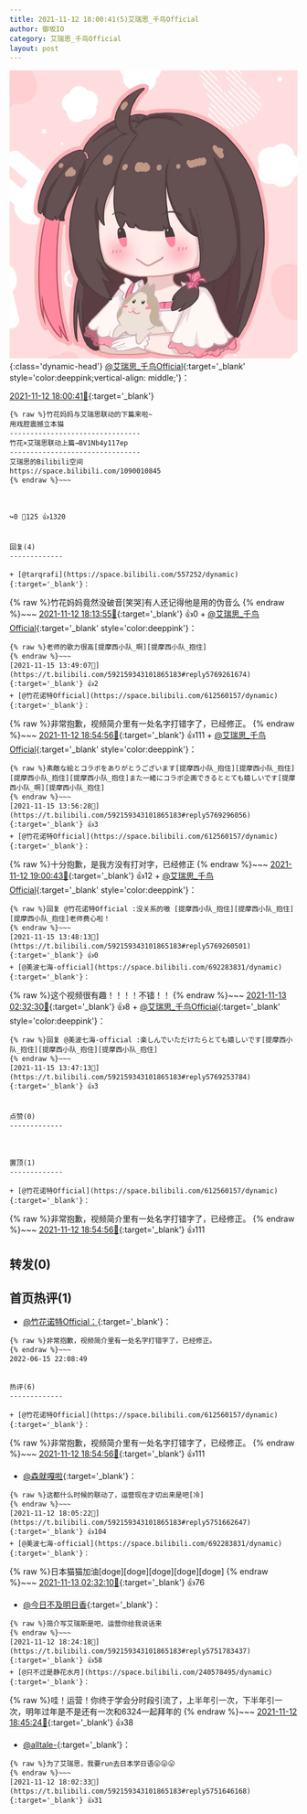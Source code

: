 ```yaml
---
title: 2021-11-12 18:00:41(5)艾瑞思_千鸟Official
author: 御坂IO
category: 艾瑞思_千鸟Official
layout: post
---
```


![img](/images/7e08840c56f251de28bdf766b647bd5fe9a5d50a.jpg){:class='dynamic-head'}
[@艾瑞思_千鸟Official](https://space.bilibili.com/1090010845/dynamic){:target='_blank' style='color:deeppink;vertical-align: middle;'}：

[2021-11-12 18:00:41🔗](https://t.bilibili.com/592159343101865183){:target='_blank'}

~~~
{% raw %}竹花妈妈与艾瑞思联动的下篇来啦~
用戏腔震撼立本猫
--------------------------------
竹花×艾瑞思联动上篇→BV1Nb4y117ep
--------------------------------
艾瑞思的Bilibili空间
https://space.bilibili.com/1090010845
{% endraw %}~~~



↪️0 💬125 👍1320


回复(4)
-------------

+ [@tarqrafi](https://space.bilibili.com/557252/dynamic){:target='_blank'}：
~~~
{% raw %}竹花妈妈竟然没破音[笑哭]有人还记得他是用的伪音么
{% endraw %}~~~
[2021-11-12 18:13:55🔗](https://t.bilibili.com/592159343101865183#reply5751713956){:target='_blank'} 👍0
    + [@艾瑞思_千鸟Official](https://space.bilibili.com/1090010845/dynamic){:target='_blank' style='color:deeppink'}：
~~~
{% raw %}老师的歌力很高[提摩西小队_啊][提摩西小队_抱住]
{% endraw %}~~~
[2021-11-15 13:49:07🔗](https://t.bilibili.com/592159343101865183#reply5769261674){:target='_blank'} 👍2
+ [@竹花诺特Official](https://space.bilibili.com/612560157/dynamic){:target='_blank'}：
~~~
{% raw %}非常抱歉，视频简介里有一处名字打错字了，已经修正。
{% endraw %}~~~
[2021-11-12 18:54:56🔗](https://t.bilibili.com/592159343101865183#reply5751982447){:target='_blank'} 👍111
    + [@艾瑞思_千鸟Official](https://space.bilibili.com/1090010845/dynamic){:target='_blank' style='color:deeppink'}：
~~~
{% raw %}素敵な絵とコラボをありがとうございます[提摩西小队_抱住][提摩西小队_抱住][提摩西小队_抱住][提摩西小队_抱住]また一緒にコラボ企画できるととても嬉しいです[提摩西小队_啊][提摩西小队_抱住]
{% endraw %}~~~
[2021-11-15 13:56:28🔗](https://t.bilibili.com/592159343101865183#reply5769296056){:target='_blank'} 👍3
+ [@竹花诺特Official](https://space.bilibili.com/612560157/dynamic){:target='_blank'}：
~~~
{% raw %}十分抱歉，是我方没有打对字，已经修正
{% endraw %}~~~
[2021-11-12 19:00:43🔗](https://t.bilibili.com/592159343101865183#reply5752025568){:target='_blank'} 👍12
    + [@艾瑞思_千鸟Official](https://space.bilibili.com/1090010845/dynamic){:target='_blank' style='color:deeppink'}：
~~~
{% raw %}回复 @竹花诺特Official :没关系的嗷 [提摩西小队_抱住][提摩西小队_抱住][提摩西小队_抱住]老师费心啦！
{% endraw %}~~~
[2021-11-15 13:48:13🔗](https://t.bilibili.com/592159343101865183#reply5769260501){:target='_blank'} 👍0
+ [@美波七海-official](https://space.bilibili.com/692283831/dynamic){:target='_blank'}：
~~~
{% raw %}这个视频很有趣！！！！不错！！
{% endraw %}~~~
[2021-11-13 02:32:30🔗](https://t.bilibili.com/592159343101865183#reply5754485638){:target='_blank'} 👍8
    + [@艾瑞思_千鸟Official](https://space.bilibili.com/1090010845/dynamic){:target='_blank' style='color:deeppink'}：
~~~
{% raw %}回复 @美波七海-official :楽しんでいただけたらとても嬉しいです[提摩西小队_抱住][提摩西小队_抱住][提摩西小队_抱住]
{% endraw %}~~~
[2021-11-15 13:47:13🔗](https://t.bilibili.com/592159343101865183#reply5769253784){:target='_blank'} 👍3


点赞(0)
-------------



置顶(1)
-------------

+ [@竹花诺特Official](https://space.bilibili.com/612560157/dynamic){:target='_blank'}：
~~~
{% raw %}非常抱歉，视频简介里有一处名字打错字了，已经修正。
{% endraw %}~~~
[2021-11-12 18:54:56🔗](https://t.bilibili.com/592159343101865183#reply5751982447){:target='_blank'} 👍111


转发(0)
-------------



首页热评(1)
-------------

+ [@竹花诺特Official：](https://space.bilibili.com/612560157/dynamic){:target='_blank'}：
~~~
{% raw %}非常抱歉，视频简介里有一处名字打错字了，已经修正。
{% endraw %}~~~
2022-06-15 22:08:49


热评(6)
-------------

+ [@竹花诺特Official](https://space.bilibili.com/612560157/dynamic){:target='_blank'}：
~~~
{% raw %}非常抱歉，视频简介里有一处名字打错字了，已经修正。
{% endraw %}~~~
[2021-11-12 18:54:56🔗](https://t.bilibili.com/592159343101865183#reply5751982447){:target='_blank'} 👍111
+ [@森就嘎啦](https://space.bilibili.com/81620062/dynamic){:target='_blank'}：
~~~
{% raw %}这都什么时候的联动了，运营现在才切出来是吧[冷]
{% endraw %}~~~
[2021-11-12 18:05:22🔗](https://t.bilibili.com/592159343101865183#reply5751662647){:target='_blank'} 👍104
+ [@美波七海-official](https://space.bilibili.com/692283831/dynamic){:target='_blank'}：
~~~
{% raw %}日本猫猫加油[doge][doge][doge][doge][doge]
{% endraw %}~~~
[2021-11-13 02:32:10🔗](https://t.bilibili.com/592159343101865183#reply5754483055){:target='_blank'} 👍76
+ [@今日不及明日香](https://space.bilibili.com/13615449/dynamic){:target='_blank'}：
~~~
{% raw %}简介写艾瑞斯是吧，运营你给我说话来
{% endraw %}~~~
[2021-11-12 18:24:18🔗](https://t.bilibili.com/592159343101865183#reply5751783437){:target='_blank'} 👍58
+ [@只不过是静花水月](https://space.bilibili.com/240578495/dynamic){:target='_blank'}：
~~~
{% raw %}哇！运营！你终于学会分时段引流了，上半年引一次，下半年引一次，明年过年是不是还有一次和6324一起拜年的
{% endraw %}~~~
[2021-11-12 18:45:24🔗](https://t.bilibili.com/592159343101865183#reply5751926060){:target='_blank'} 👍38
+ [@alltale-](https://space.bilibili.com/259477564/dynamic){:target='_blank'}：
~~~
{% raw %}为了艾瑞思，我要run去日本学日语😛😛😛
{% endraw %}~~~
[2021-11-12 18:02:33🔗](https://t.bilibili.com/592159343101865183#reply5751646168){:target='_blank'} 👍31


